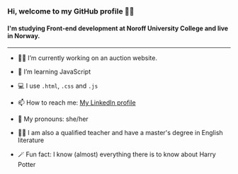### Hi, welcome to my GitHub profile :tipping_hand_woman:

#### I'm studying Front-end development at Noroff University College and live in Norway.

___

- :woman_technologist: I’m currently working on an auction website.
- 🌱 I’m learning JavaScript
- 💻 I use `.html`, `.css` and `.js`
- 📫 How to reach me: [My LinkedIn profile](https://www.linkedin.com/in/kristine-bache-a033ab173/)

- 🌻 My pronouns: she/her
- :woman_teacher: I am also a qualified teacher and have a master's degree in English literature 
- :magic_wand: Fun fact: I know (almost) everything there is to know about Harry Potter
